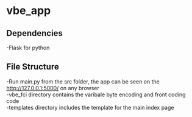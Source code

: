 # vbe_app

## Dependencies
-Flask for python

## File Structure
-Run main.py from the src folder, the app can be seen on the http://127.0.0.1:5000/ on any browser <br>
-vbe_fci directory contains the varibale byte encoding and front coding code <br>
-templates directory includes the template for the main index page <br>
